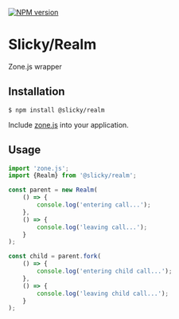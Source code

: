 [![NPM version](https://img.shields.io/npm/v/@slicky/realm.svg?style=flat-square)](https://www.npmjs.com/package/@slicky/realm)

# Slicky/Realm

Zone.js wrapper

## Installation

```
$ npm install @slicky/realm
```

Include [zone.js](https://github.com/angular/zone.js) into your application.

## Usage

```typescript
import 'zone.js';
import {Realm} from '@slicky/realm';

const parent = new Realm(
	() => {
		console.log('entering call...');
	},
	() => {
		console.log('leaving call...');
	}
);

const child = parent.fork(
	() => {
		console.log('entering child call...');
	},
	() => {
		console.log('leaving child call...');
	}
);
```